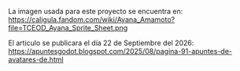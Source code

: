La imagen usada para este proyecto se encuentra en:
https://caligula.fandom.com/wiki/Ayana_Amamoto?file=TCEOD_Ayana_Sprite_Sheet.png


El articulo se publicara el día 22 de Septiembre del 2026:
https://apuntesgodot.blogspot.com/2025/08/pagina-91-apuntes-de-avatares-de.html
